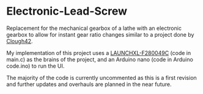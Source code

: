 # Electronic-Lead-Screw
Replacement for the mechanical gearbox of a lathe with an electronic gearbox to allow for instant gear ratio changes similar to a project done by [Clough42](https://github.com/clough42/electronic-leadscrew).

My implementation of this project uses a [LAUNCHXL-F280049C](https://www.ti.com/lit/ug/spruii7b/spruii7b.pdf?ts=1707211745040&ref_url=https%253A%252F%252Fwww.ti.com%252Ftool%252FLAUNCHXL-F280049C) (code in main.c) as the brains of the project, and an Arduino nano (code in Arduino code.ino) to run the UI.

The majority of the code is currently uncommented as this is a first revision and further updates and overhauls are planned in the near future.
